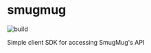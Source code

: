 # smugmug

![build](https://github.com/bzimmer/smugmug/actions/workflows/build.yaml/badge.svg)

Simple client SDK for accessing SmugMug's API
